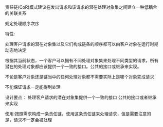 责任链(CoR)模式建议在发出请求和该请求的潜在处理对象集之间建立一种低耦合的关联关系

规定处理顺序次序

特性:

处理客户请求的潜在对象集以及它们构成链条的顺序都可以由客户对象在运行时期动态地决定

根据其当前状态，一个客户可以拥有不同处理对象集来处理不同类型的请求，所有潜在的处理对象都应该提供一个一致的接口。公共的接口或继承来实现。

不论是客户对象还是链当中的任何处理对象都不需要实际上是哪个对象完成请求

不能保证请求一定能得到处理


设计要点：
处理客户请求的潜在对象集提供一个一致的接口 公共的接口或者继承来实现

使用:按照需求构成一条责任链，使用这条责任链来处理请求，但是需要注意的是，请求不一定会被处理

